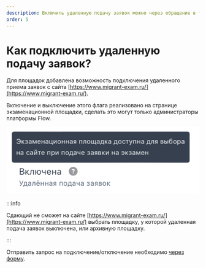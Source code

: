 ```yaml
---
description: Включить удаленную подачу заявок можно через обращение в техподдержку
order: 5
---
```


# Как подключить удаленную подачу заявок?

Для площадок добавлена возможность подключения удаленного приема заявок с сайта [https://www.migrant-exam.ru/](https://www.migrant-exam.ru/).

Включение и выключение этого флага реализовано на странице экзаменационной площадки, сделать это могут только администраторы платформы Flow.

![](<../.gitbook/assets/Снимок экрана 2024-11-26 в 10.39.47 (1).png>)

:::info

Cдающий не сможет на сайте [https://www.migrant-exam.ru/](https://www.migrant-exam.ru/) выбрать площадку, у которой удаленная подача заявок выключена, или архивную площадку.

:::

Отправить запрос на подключение/отключение необходимо [через форму](https://forms.yandex.ru/cloud/662cbe9243f74fea695ffa27/).